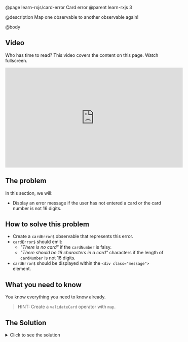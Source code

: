 @page learn-rxjs/card-error Card error
@parent learn-rxjs 3

@description Map one observable to another observable again!

@body

## Video

Who has time to read? This video covers the content on this page. Watch fullscreen.

<iframe width="560" height="315" src="https://www.youtube.com/embed/tjMaxHnrYxw" frameborder="0" allow="accelerometer; autoplay; encrypted-media; gyroscope; picture-in-picture" allowfullscreen></iframe>

## The problem

In this section, we will:

- Display an error message if the user has not entered a card or the card number is not
  16 digits.

## How to solve this problem

- Create a `cardError$` observable that represents this error.
- `cardError$` should emit:
  - _"There is no card"_ if the `cardNumber` is falsy.
  - _"There should be 16 characters in a card"_ characters if the length of `cardNumber`
    is not 16 digits.
- `cardError$` should be displayed within the `<div class="message">` element.

## What you need to know

You know everything you need to know already.

> HINT: Create a `validateCard` operator with `map`.

## The Solution

<details>
<summary>Click to see the solution</summary>
@sourceref ./3-card-error.html
@codepen
@highlight 22-29,35,61,only
</details>
